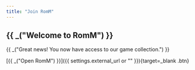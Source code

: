 ```yaml
---
title: "Join RomM"
---
```


## {{ _("Welcome to RomM") }}

{{ _("Great news! You now have access to our game collection.") }}

[{{ _("Open RomM") }}]({{ settings.external_url or "" }}){target=_blank .btn} 